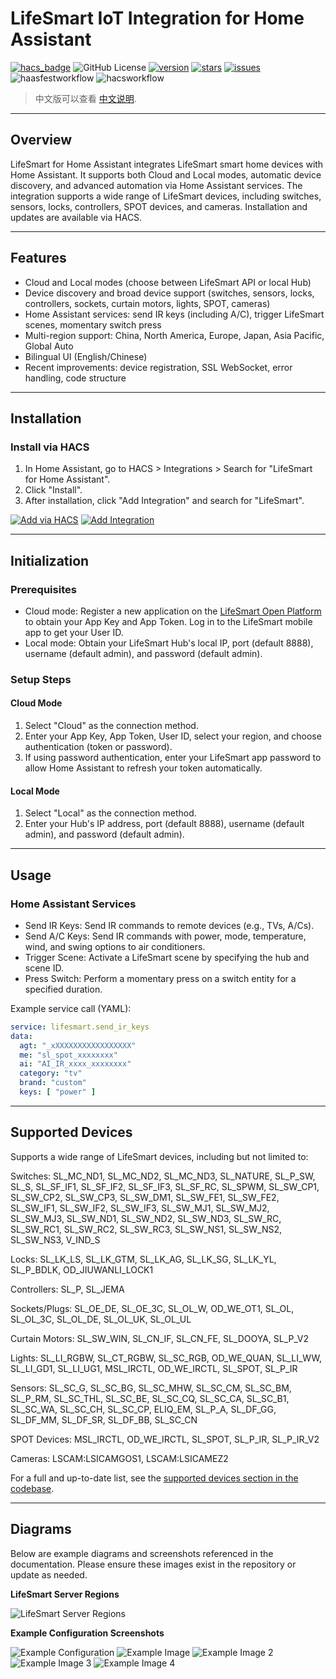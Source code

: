 # LifeSmart IoT Integration for Home Assistant

[![hacs_badge](https://img.shields.io/badge/HACS-Default-orange.svg)](https://github.com/hacs/integration)
![GitHub License](https://img.shields.io/github/license/MapleEve/lifesmart-for-homeassistant)
[![version](https://img.shields.io/github/manifest-json/v/MapleEve/lifesmart-for-homeassistant?filename=custom_components%2Flifesmart%2Fmanifest.json)](https://github.com/MapleEve/lifesmart-for-homeassistant/releases/latest)
[![stars](https://img.shields.io/github/stars/MapleEve/lifesmart-for-homeassistant)](https://github.com/MapleEve/lifesmart-for-homeassistant/stargazers)
[![issues](https://img.shields.io/github/issues/MapleEve/lifesmart-for-homeassistant)](https://github.com/MapleEve/lifesmart-for-homeassistant/issues)
![haasfestworkflow](https://github.com/MapleEve/lifesmart-for-homeassistant/actions/workflows/haas-vali.yml/badge.svg)
![hacsworkflow](https://github.com/MapleEve/lifesmart-for-homeassistant/actions/workflows/hacs-vali.yml/badge.svg)

> 中文版可以查看 [中文说明](./README_CN.md).

---

## Overview

LifeSmart for Home Assistant integrates LifeSmart smart home devices with Home Assistant. It supports both Cloud and
Local modes, automatic device discovery, and advanced automation via Home Assistant services. The integration supports a
wide range of LifeSmart devices, including switches, sensors, locks, controllers, SPOT devices, and cameras.
Installation and updates are available via HACS.

---

## Features

- Cloud and Local modes (choose between LifeSmart API or local Hub)
- Device discovery and broad device support (switches, sensors, locks, controllers, sockets, curtain motors, lights,
  SPOT, cameras)
- Home Assistant services: send IR keys (including A/C), trigger LifeSmart scenes, momentary switch press
- Multi-region support: China, North America, Europe, Japan, Asia Pacific, Global Auto
- Bilingual UI (English/Chinese)
- Recent improvements: device registration, SSL WebSocket, error handling, code structure

---

## Installation

### Install via HACS

1. In Home Assistant, go to HACS > Integrations > Search for "LifeSmart for Home Assistant".
2. Click "Install".
3. After installation, click "Add Integration" and search for "LifeSmart".

[![Add via HACS](https://my.home-assistant.io/badges/hacs_repository.svg)](https://my.home-assistant.io/redirect/hacs_repository/?owner=MapleEve&repository=lifesmart-for-homeassistant&category=integration)
[![Add Integration](https://my.home-assistant.io/badges/config_flow_start.svg)](https://my.home-assistant.io/redirect/config_flow_start?domain=lifesmart)

---

## Initialization

### Prerequisites

- Cloud mode: Register a new application on the [LifeSmart Open Platform](http://www.ilifesmart.com/open/login) to
  obtain your App Key and App Token. Log in to the LifeSmart mobile app to get your User ID.
- Local mode: Obtain your LifeSmart Hub's local IP, port (default 8888), username (default admin), and password (default
  admin).

### Setup Steps

#### Cloud Mode

1. Select "Cloud" as the connection method.
2. Enter your App Key, App Token, User ID, select your region, and choose authentication (token or password).
3. If using password authentication, enter your LifeSmart app password to allow Home Assistant to refresh your token
   automatically.

#### Local Mode

1. Select "Local" as the connection method.
2. Enter your Hub's IP address, port (default 8888), username (default admin), and password (default admin).

---

## Usage

### Home Assistant Services

- Send IR Keys: Send IR commands to remote devices (e.g., TVs, A/Cs).
- Send A/C Keys: Send IR commands with power, mode, temperature, wind, and swing options to air conditioners.
- Trigger Scene: Activate a LifeSmart scene by specifying the hub and scene ID.
- Press Switch: Perform a momentary press on a switch entity for a specified duration.

Example service call (YAML):

```yaml
service: lifesmart.send_ir_keys
data:
  agt: "_xXXXXXXXXXXXXXXXXX"
  me: "sl_spot_xxxxxxxx"
  ai: "AI_IR_xxxx_xxxxxxxx"
  category: "tv"
  brand: "custom"
  keys: [ "power" ]
```

---

## Supported Devices

Supports a wide range of LifeSmart devices, including but not limited to:

Switches: SL_MC_ND1, SL_MC_ND2, SL_MC_ND3, SL_NATURE, SL_P_SW, SL_S, SL_SF_IF1, SL_SF_IF2, SL_SF_IF3, SL_SF_RC, SL_SPWM,
SL_SW_CP1, SL_SW_CP2, SL_SW_CP3, SL_SW_DM1, SL_SW_FE1, SL_SW_FE2, SL_SW_IF1, SL_SW_IF2, SL_SW_IF3, SL_SW_MJ1, SL_SW_MJ2,
SL_SW_MJ3, SL_SW_ND1, SL_SW_ND2, SL_SW_ND3, SL_SW_RC, SL_SW_RC1, SL_SW_RC2, SL_SW_RC3, SL_SW_NS1, SL_SW_NS2, SL_SW_NS3,
V_IND_S

Locks: SL_LK_LS, SL_LK_GTM, SL_LK_AG, SL_LK_SG, SL_LK_YL, SL_P_BDLK, OD_JIUWANLI_LOCK1

Controllers: SL_P, SL_JEMA

Sockets/Plugs: SL_OE_DE, SL_OE_3C, SL_OL_W, OD_WE_OT1, SL_OL, SL_OL_3C, SL_OL_DE, SL_OL_UK, SL_OL_UL

Curtain Motors: SL_SW_WIN, SL_CN_IF, SL_CN_FE, SL_DOOYA, SL_P_V2

Lights: SL_LI_RGBW, SL_CT_RGBW, SL_SC_RGB, OD_WE_QUAN, SL_LI_WW, SL_LI_GD1, SL_LI_UG1, MSL_IRCTL, OD_WE_IRCTL, SL_SPOT,
SL_P_IR

Sensors: SL_SC_G, SL_SC_BG, SL_SC_MHW, SL_SC_CM, SL_SC_BM, SL_P_RM, SL_SC_THL, SL_SC_BE, SL_SC_CQ, SL_SC_CA, SL_SC_B1,
SL_SC_WA, SL_SC_CH, SL_SC_CP, ELIQ_EM, SL_P_A, SL_DF_GG, SL_DF_MM, SL_DF_SR, SL_DF_BB, SL_SC_CN

SPOT Devices: MSL_IRCTL, OD_WE_IRCTL, SL_SPOT, SL_P_IR, SL_P_IR_V2

Cameras: LSCAM:LSICAMGOS1, LSCAM:LSICAMEZ2

For a full and up-to-date list, see
the [supported devices section in the codebase](https://github.com/MapleEve/lifesmart-for-homeassistant/blob/main/custom_components/lifesmart/const.py).

---

## Diagrams

Below are example diagrams and screenshots referenced in the documentation. Please ensure these images exist in the
repository or update as needed.

**LifeSmart Server Regions**

![LifeSmart Server Regions](./docs/region-server.png)

**Example Configuration Screenshots**

![Example Configuration](./docs/example-configuration.png)
![Example Image](./docs/example-image.png)
![Example Image 2](./docs/example-image-2.png)
![Example Image 3](./docs/example-image-3.png)
![Example Image 4](./docs/example-image-4.png)
